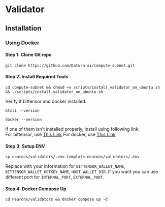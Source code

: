 # Validator

## Installation

### Using Docker

#### Step 1: Clone Git repo

```
git clone https://github.com/Datura-ai/compute-subnet.git
```

#### Step 2: Install Required Tools

```
cd compute-subnet && chmod +x scripts/install_validator_on_ubuntu.sh && ./scripts/install_validator_on_ubuntu.sh
```

Verify if bittensor and docker installed: 
```
btcli --version
```

```
docker --version
```

If one of them isn't installed properly, install using following link:     
For bittensor, use [This Link](https://github.com/opentensor/bittensor/blob/master/README.md#install-bittensor-sdk)
For docker, use [This Link](https://docs.docker.com/engine/install/)

#### Step 3: Setup ENV
```
cp neurons/validators/.env.template neurons/validators/.env
```

Replace with your information for `BITTENSOR_WALLET_NAME`, `BITTENSOR_WALLET_HOTKEY_NAME`, `HOST_WALLET_DIR`.
If you want you can use different port for `INTERNAL_PORT`, `EXTERNAL_PORT`.

#### Step 4: Docker Compose Up

```
cd neurons/validators && docker compose up -d
```

